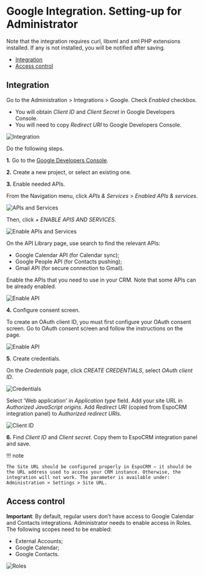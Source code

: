 # Google Integration. Setting-up for Administrator

Note that the integration requires curl, libxml and xml PHP extensions installed. If any is not installed, you will be notified after saving.

* [Integration](#integration)
* [Access control](#access-control)

## Integration

Go to the Administration > Integrations > Google. Check *Enabled* checkbox.

* You will obtain *Client ID* and *Client Secret* in Google Developers Console.
* You will need to copy *Redirect URI*  to Google Developers Console.

![Integration](../../_static/images/extensions/google-integration/setting-up/1.png)

Do the following steps.

**1\.** Go to the [Google Developers Console](https://console.developers.google.com/).

**2\.** Create a new project, or select an existing one.

**3\.** Enable needed APIs.

From the Navigation menu, click *APIs & Services* > *Enabled APIs & services*.

![APIs and Services](../../_static/images/extensions/google-integration/setting-up/3.png)

Then, click *+ ENABLE APIS AND SERVICES*.

![Enable APIs and Services](../../_static/images/extensions/google-integration/setting-up/3a.png)

On the API Library page, use search to find the relevant APIs:

* Google Calendar API (for Calendar sync);
* Google People API (for Contacts pushing);
* Gmail API (for secure connection to Gmail).

Enable the APIs that you need to use in your CRM. Note that some APIs can be already enabled.

![Enable API](../../_static/images/extensions/google-integration/setting-up/3b.png)

**4\.** Configure consent screen.

To create an OAuth client ID, you must first configure your OAuth consent screen. Go to OAuth consent screen and follow the instructions on the page.

![Enable API](../../_static/images/extensions/google-integration/setting-up/4.png)

**5\.** Create credentials.

On the *Credentials* page, click *CREATE CREDENTIALS*, select *OAuth client ID*.

![Credentials](../../_static/images/extensions/google-integration/setting-up/5.png)

Select 'Web application' in *Application type* field. Add your site URL in *Authorized JavaScript origins*. Add *Redirect URI* (copied from EspoCRM integration panel) to *Authorized redirect URIs*.

![Client ID](../../_static/images/extensions/google-integration/setting-up/5a.png)

**6\.** Find *Client ID* and *Client secret*. Copy them to EspoCRM integration panel and save.

!!! note

    The Site URL should be configured properly in EspoCRM – it should be the URL address used to access your CRM instance. Otherwise, the integration will not work. The parameter is available under: Administration > Settings > Site URL.

## Access control

**Important**: By default, regular users don’t have access to Google Calendar and Contacts integrations. Administrator needs to enable access in Roles. The following scopes need to be enabled:

* External Accounts;
* Google Calendar;
* Google Contacts.

![Roles](../../_static/images/extensions/google-integration/setting-up/roles.png)
